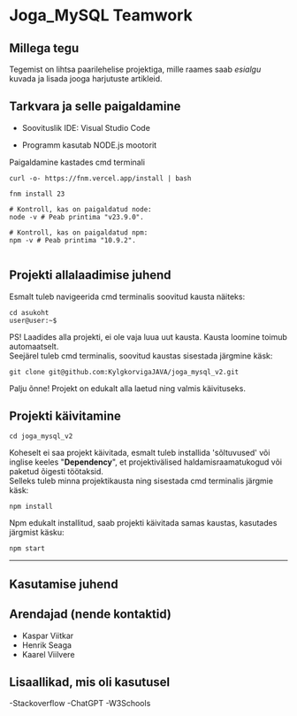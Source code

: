 # **Joga_MySQL** Teamwork

## Millega tegu

Tegemist on lihtsa paarilehelise projektiga, mille raames saab _esialgu_ kuvada ja lisada jooga harjutuste artikleid.

## Tarkvara ja selle paigaldamine

- Soovituslik IDE: Visual Studio Code
  
[]([https://www.google.com](https://visualstudio.microsoft.com/downloads/))

- Programm kasutab NODE.js mootorit

Paigaldamine kastades cmd terminali

```
curl -o- https://fnm.vercel.app/install | bash

fnm install 23

# Kontroll, kas on paigaldatud node:
node -v # Peab printima "v23.9.0".

# Kontroll, kas on paigaldatud npm:
npm -v # Peab printima "10.9.2".


```
## Projekti allalaadimise juhend

Esmalt tuleb navigeerida cmd terminalis soovitud kausta
näiteks:

```
cd asukoht
user@user:~$

```

PS! Laadides alla projekti, ei ole vaja luua uut kausta. Kausta loomine toimub automaatselt.<br/>
Seejärel tuleb cmd terminalis, soovitud kaustas sisestada järgmine käsk:

```
git clone git@github.com:KylgkorvigaJAVA/joga_mysql_v2.git
```

Palju õnne! Projekt on edukalt alla laetud ning valmis käivituseks.

## Projekti käivitamine

```
cd joga_mysql_v2
```

Koheselt ei saa projekt käivitada, esmalt tuleb installida 'sõltuvused' või inglise keeles "**Dependency**", et projektivälised haldamisraamatukogud või paketud õigesti töötaksid.<br/>
Selleks tuleb minna projektikausta ning sisestada cmd terminalis järgmie käsk:

```
npm install
```

Npm edukalt installitud, saab projekti käivitada samas kaustas, kasutades järgmist käsku:

```
npm start
```

---

## Kasutamise juhend

## Arendajad (nende kontaktid)

- Kaspar Viitkar
- Henrik Seaga
- Kaarel Viilvere

## Lisaallikad, mis oli kasutusel

-Stackoverflow
-ChatGPT
-W3Schools
